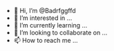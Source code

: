 - 👋 Hi, I’m @Badrfggffd
- 👀 I’m interested in ...
- 🌱 I’m currently learning ...
- 💞️ I’m looking to collaborate on ...
- 📫 How to reach me ...

<!---
Badrfggffd/Badrfggffd is a ✨ special ✨ repository because its `README.md` (this file) appears on your GitHub profile.
You can click the Preview link to take a look at your changes.
--->
